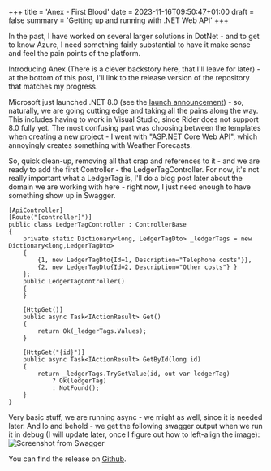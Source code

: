 +++
title = 'Anex - First Blood'
date = 2023-11-16T09:50:47+01:00
draft = false
summary = 'Getting up and running with .NET Web API'
+++

In the past, I have worked on several larger solutions in DotNet - and to get to know Azure, I need something fairly substantial to have it make sense and feel the pain points of the platform.

Introducing Anex (There is a clever backstory here, that I'll leave for later) - at the bottom of this post, I'll link to the release version of the repository that matches my progress.

Microsoft just launched .NET 8.0 (see the [launch announcement](https://devblogs.microsoft.com/dotnet/announcing-dotnet-8/)) - so, naturally, we are going cutting edge and taking all the pains along the way. This includes having to work in Visual Studio, since Rider does not support 8.0 fully yet. The most confusing part was choosing between the templates when creating a new project - I went with "ASP.NET Core Web API", which annoyingly creates something with Weather Forecasts.

So, quick clean-up, removing all that crap and references to it - and we are ready to add the first Controller - the LedgerTagController. For now, it's not really important what a LedgerTag is, I'll do a blog post later about the domain we are working with here - right now, I just need enough to have something show up in Swagger.

    [ApiController]
    [Route("[controller]")]
    public class LedgerTagController : ControllerBase
    {
        private static Dictionary<long, LedgerTagDto> _ledgerTags = new Dictionary<long,LedgerTagDto>
        {
            {1, new LedgerTagDto{Id=1, Description="Telephone costs"}},
            {2, new LedgerTagDto{Id=2, Description="Other costs"} }
        };
        public LedgerTagController()
        {
        }

        [HttpGet()]
        public async Task<IActionResult> Get()
        {
            return Ok(_ledgerTags.Values);
        }

        [HttpGet("{id}")]
        public async Task<IActionResult> GetById(long id)
        {
            return _ledgerTags.TryGetValue(id, out var ledgerTag) 
                ? Ok(ledgerTag) 
                : NotFound();
        }
    }

Very basic stuff, we are running async - we might as well, since it is needed later. And lo and behold - we get the following swagger output when we run it in debug (I will update later, once I figure out how to left-align the image): 
![Screenshot from Swagger](/images/2023/Swagger-screenshot.png)

You can find the release on [Github](https://github.com/goblinhero/Anex/releases/tag/v1).